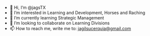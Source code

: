 - 👋 Hi, I’m @jagsTX
- 👀 I’m interested in Learning and Development, Horses and Raching
- 🌱 I’m currently learning Strategic Management 
- 💞️ I’m looking to collaborate on Learning Divisions
- 📫 How to reach me, write me to: jagilsucerquia@gmail.com

<!---
jagsTX/jagsTX is a ✨ special ✨ repository because its `README.md` (this file) appears on your GitHub profile.
You can click the Preview link to take a look at your changes.
--->
